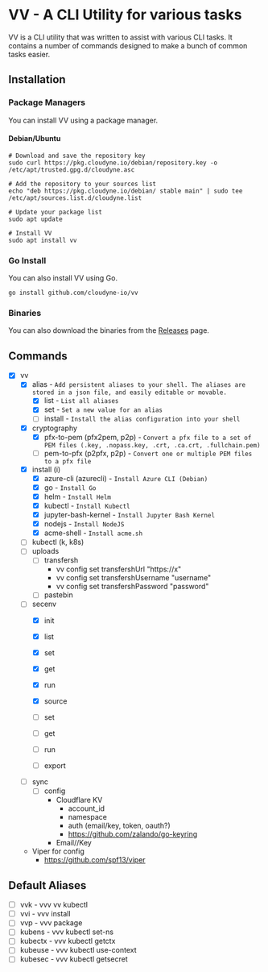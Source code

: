 # VV - A CLI Utility for various tasks
VV is a CLI utility that was written to assist with various CLI tasks. It contains a number of commands designed to make a bunch of common tasks easier.

## Installation
### Package Managers
You can install VV using a package manager.

#### Debian/Ubuntu
```
# Download and save the repository key
sudo curl https://pkg.cloudyne.io/debian/repository.key -o /etc/apt/trusted.gpg.d/cloudyne.asc

# Add the repository to your sources list
echo "deb https://pkg.cloudyne.io/debian/ stable main" | sudo tee /etc/apt/sources.list.d/cloudyne.list

# Update your package list
sudo apt update

# Install VV
sudo apt install vv
```
### Go Install
You can also install VV using Go.

```
go install github.com/cloudyne-io/vv
```

### Binaries
You can also download the binaries from the [Releases](https://github.com/v3-nu/vvv/releases) page.

## Commands
- [x] vv
  - [x] alias - `Add persistent aliases to your shell. The aliases are stored in a json file, and easily editable or movable.`
    - [x] list - `List all aliases`
    - [x] set - `Set a new value for an alias`
    - [ ] install - `Install the alias configuration into your shell`
  - [x] cryptography
    - [x] pfx-to-pem (pfx2pem, p2p) - `Convert a pfx file to a set of PEM files (.key, .nopass.key, .crt, .ca.crt, .fullchain.pem)`
    - [ ] pem-to-pfx (p2pfx, p2p) - `Convert one or multiple PEM files to a pfx file`
  - [x] install (i)
    - [x] azure-cli (azurecli) - `Install Azure CLI (Debian)`
    - [x] go - `Install Go`
    - [x] helm - `Install Helm`
    - [x] kubectl - `Install Kubectl`
    - [x] jupyter-bash-kernel - `Install Jupyter Bash Kernel`
    - [x] nodejs - `Install NodeJS`
    - [x] acme-shell - `Install acme.sh`
  - [ ] kubectl (k, k8s)
  - [ ] uploads
    - [ ] transfersh
      - vv config set transfershUrl "https://x"
      - vv config set transfershUsername "username"
      - vv config set transfershPassword "password"
    - [ ] pastebin
  - [ ] secenv
    - [x] init
    - [x] list
    - [x] set
    - [x] get
    - [x] run
    - [x] source


    - [ ] set
    - [ ] get
    - [ ] run
    - [ ] export
  - [ ] sync
    - [ ] config
      - Cloudflare KV
        - account_id
        - namespace
        - auth (email/key, token, oauth?)
        - https://github.com/zalando/go-keyring
      - Email//Key
  - Viper for config 
    - https://github.com/spf13/viper
      


## Default Aliases
- [ ] vvk - vvv vv kubectl
- [ ] vvi - vvv install
- [ ] vvp - vvv package
- [ ] kubens - vvv kubectl set-ns
- [ ] kubectx - vvv kubectl getctx
- [ ] kubeuse - vvv kubectl use-context
- [ ] kubesec - vvv kubectl getsecret
